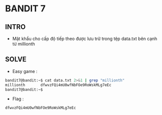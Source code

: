 # BANDIT 7

## INTRO

- Mật khẩu cho cấp độ tiếp theo được lưu trữ trong tệp data.txt bên cạnh từ millionth

## SOLVE 

- Easy game :
```bash
bandit7@bandit:~$ cat data.txt 2>&1 | grep "millionth"
millionth       dfwvzFQi4mU0wfNbFOe9RoWskMLg7eEc
bandit7@bandit:~$
```
- Flag :
```
dfwvzFQi4mU0wfNbFOe9RoWskMLg7eEc
```
